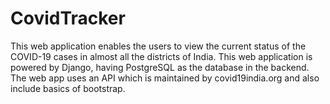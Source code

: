 # CovidTracker

This web application enables the users to view the current status of the COVID-19 cases in almost all the districts of India. This web application is powered by Django, having PostgreSQL
as the database in the backend. The web app uses an API which is maintained by covid19india.org and also include basics of bootstrap.
